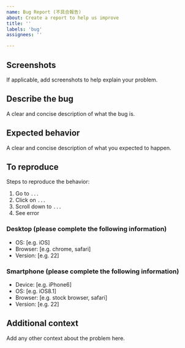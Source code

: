 ```yaml
---
name: Bug Report (不具合報告)
about: Create a report to help us improve
title: ''
labels: 'bug'
assignees: ''

---
```


## Screenshots

If applicable, add screenshots to help explain your problem.

## Describe the bug

A clear and concise description of what the bug is.

## Expected behavior

A clear and concise description of what you expected to happen.

## To reproduce

Steps to reproduce the behavior:

1. Go to `...`
2. Click on `...`
3. Scroll down to `...`
4. See error

### Desktop (please complete the following information)

- OS: [e.g. iOS]
- Browser: [e.g. chrome, safari]
- Version: [e.g. 22]

### Smartphone (please complete the following information)

- Device: [e.g. iPhone6]
- OS: [e.g. iOS8.1]
- Browser: [e.g. stock browser, safari]
- Version: [e.g. 22]

## Additional context

Add any other context about the problem here.

